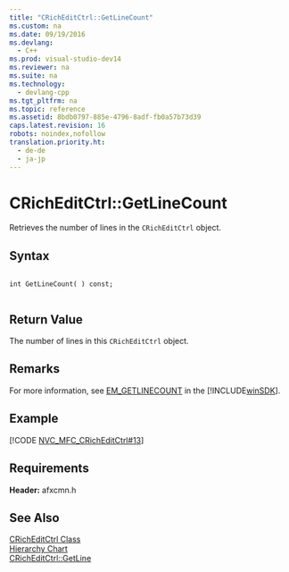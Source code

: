 ```yaml
---
title: "CRichEditCtrl::GetLineCount"
ms.custom: na
ms.date: 09/19/2016
ms.devlang: 
  - C++
ms.prod: visual-studio-dev14
ms.reviewer: na
ms.suite: na
ms.technology: 
  - devlang-cpp
ms.tgt_pltfrm: na
ms.topic: reference
ms.assetid: 8bdb0797-885e-4796-8adf-fb0a57b73d39
caps.latest.revision: 16
robots: noindex,nofollow
translation.priority.ht: 
  - de-de
  - ja-jp
---
```

# CRichEditCtrl::GetLineCount
Retrieves the number of lines in the `CRichEditCtrl` object.  
  
## Syntax  
  
```  
  
int GetLineCount( ) const;  
  
```  
  
## Return Value  
 The number of lines in this `CRichEditCtrl` object.  
  
## Remarks  
 For more information, see [EM_GETLINECOUNT](http://msdn.microsoft.com/library/windows/desktop/bb761586) in the [!INCLUDE[winSDK](../vs140/includes/winSDK_md.md)].  
  
## Example  
 [!CODE [NVC_MFC_CRichEditCtrl#13](../CodeSnippet/VS_Snippets_Cpp/NVC_MFC_CRichEditCtrl#13)]  
  
## Requirements  
 **Header:** afxcmn.h  
  
## See Also  
 [CRichEditCtrl Class](../vs140/CRichEditCtrl-Class.md)   
 [Hierarchy Chart](../vs140/Hierarchy-Chart.md)   
 [CRichEditCtrl::GetLine](../vs140/CRichEditCtrl--GetLine.md)